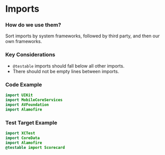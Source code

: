 # Imports
### How do we use them?
Sort imports by system frameworks, followed by third party, and then our own frameworks.

### Key Considerations
* `@testable` imports should fall below all other imports.
* There should not be empty lines between imports.

### Code Example

```swift
import UIKit
import MobileCoreServices
import AVFoundation
import Alamofire
```
### Test Target Example
```swift
import XCTest
import CoreData
import Alamofire
@testable import Scorecard
```
